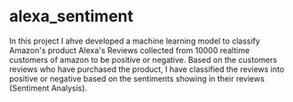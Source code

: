 # alexa_sentiment
In this project I ahve developed a machine learning model  to classify Amazon's product Alexa's Reviews collected from 10000 realtime customers of amazon to be positive or negative. Based on the customers reviews who have purchased the product, I have classified the reviews into positive or negative based on the sentiments showing in their reviews (Sentiment Analysis).
